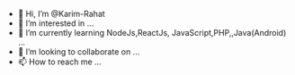 - 👋 Hi, I’m @Karim-Rahat
- 👀 I’m interested in ...
- 🌱 I’m currently learning NodeJs,ReactJs, JavaScript,PHP,,Java(Android) ...
- 💞️ I’m looking to collaborate on ...
- 📫 How to reach me ...

<!---
Karim-Rahat/Karim-Rahat is a ✨ special ✨ repository because its `README.md` (this file) appears on your GitHub profile.
You can click the Preview link to take a look at your changes.
--->
